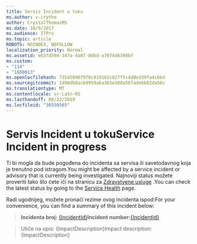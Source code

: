 ```yaml
---
title: Servis Incident u toku
ms.author: v-crytho
author: CrystalThomasMS
ms.date: 10/9/2017
ms.audience: ITPro
ms.topic: article
ROBOTS: NOINDEX, NOFOLLOW
localization_priority: Normal
ms.assetid: e63fd594-347a-4a07-8dbd-a7074d6398bf
ms.custom:
- "114"
- "1600013"
ms.openlocfilehash: 73545096f9f6c819162c82ff5c4d0e339fa4c6bd
ms.sourcegitcommit: 1d98db8acb9959aba3b5e308a567ade6b62da56c
ms.translationtype: MT
ms.contentlocale: sr-Latn-RS
ms.lasthandoff: 08/22/2019
ms.locfileid: "36550565"
---
```

# <a name="service-incident-in-progress"></a><span data-ttu-id="fdb56-102">Servis Incident u toku</span><span class="sxs-lookup"><span data-stu-id="fdb56-102">Service Incident in progress</span></span>

<span data-ttu-id="fdb56-103">Ti bi mogla da bude pogođena do incidenta sa servisa ili savetodavnog koja je trenutno pod istragom.</span><span class="sxs-lookup"><span data-stu-id="fdb56-103">You might be affected by a service incident or advisory that is currently being investigated.</span></span> <span data-ttu-id="fdb56-104">Najnoviji status možete proveriti tako što ćete ići na stranicu za [Zdravstvene usluge](https://admin.microsoft.com/adminportal/home#/servicehealth) .</span><span class="sxs-lookup"><span data-stu-id="fdb56-104">You can check the latest status by going to the [Service Health](https://admin.microsoft.com/adminportal/home#/servicehealth) page.</span></span>
  
<span data-ttu-id="fdb56-105">Radi ugodnijeg, možete pronaći rezime ovog incidenta ispod:</span><span class="sxs-lookup"><span data-stu-id="fdb56-105">For your convenience, you can find a summary of this incident below:</span></span>
  
> <span data-ttu-id="fdb56-106">**Incidenta broj:** [{IncidentId}](https://admin.microsoft.com/adminportal/home#/servicehealth)</span><span class="sxs-lookup"><span data-stu-id="fdb56-106">**Incident number:**[{IncidentId}](https://admin.microsoft.com/adminportal/home#/servicehealth)</span></span>
    
> <span data-ttu-id="fdb56-107">Utiče na opis: {ImpactDescription}</span><span class="sxs-lookup"><span data-stu-id="fdb56-107">Impact description: {ImpactDescription}</span></span>
